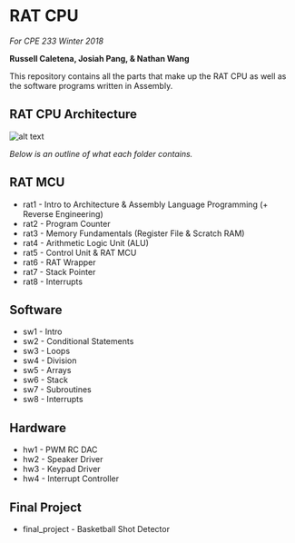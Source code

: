 # RAT CPU
*For CPE 233 Winter 2018*

**Russell Caletena, Josiah Pang, & Nathan Wang**

This repository contains all the parts that make up the RAT CPU as well as the software programs written in Assembly. 

## RAT CPU Architecture
![alt text][rat-architecture]

*Below is an outline of what each folder contains.*

## RAT MCU
* rat1 - Intro to Architecture & Assembly Language Programming (+ Reverse Engineering)
* rat2 - Program Counter
* rat3 - Memory Fundamentals (Register File & Scratch RAM)
* rat4 - Arithmetic Logic Unit (ALU)
* rat5 - Control Unit & RAT MCU
* rat6 - RAT Wrapper
* rat7 - Stack Pointer
* rat8 - Interrupts 

## Software
* sw1 - Intro
* sw2 - Conditional Statements
* sw3 - Loops
* sw4 - Division
* sw5 - Arrays
* sw6 - Stack
* sw7 - Subroutines
* sw8 - Interrupts 

## Hardware
* hw1 - PWM RC DAC
* hw2 - Speaker Driver
* hw3 - Keypad Driver
* hw4 - Interrupt Controller

## Final Project
* final_project - Basketball Shot Detector

[rat-architecture]: https://i.imgur.com/mDBrb0T.jpg "RAT Architecture"
